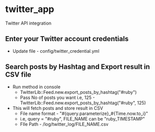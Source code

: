 # twitter_app
Twitter API integration

## Enter your Twitter account credentials
- Update file - config/twitter_credential.yml

## Search posts by Hashtag and Export result in CSV file
- Run method in console 
  - TwitterLib::Feed.new.export_posts_by_hashtag("#ruby")
  - Pass No of posts you want i.e, 125 - TwitterLib::Feed.new.export_posts_by_hashtag("#ruby", 125)
- This will fetch posts and store result in CSV 
  - File name format - "#{query.parameterize}_#{Time.now.to_i}"
  - i.e, query = "#ruby", FILE_NAME can be "ruby_TIMESTAMP"
  - FIle Path - /log/twitter_log/FILE_NAME.csv
